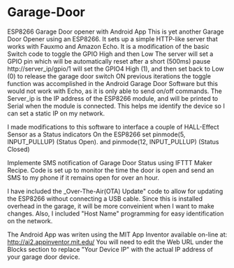 # Garage-Door
ESP8266 Garage Door opener with Android App
This is yet another Garage Door Opener using an ESP8266. It sets up a simple HTTP-like server that works with Fauxmo and Amazon Echo.
It is a modification of the basic Switch code to toggle the GPIO High and then Low
The server will set a GPIO pin which will be automatically reset after a short (500ms) pause
http://server_ip/gpio/1 will set the GPIO4 High (1), and then set back to Low (0) to release the garage door switch
ON previous iterations the toggle function was accomplished in the Android Garage Door Software
but this would not work with Echo, as it is only able to send on/off commands. The Server_ip is the IP address of 
the ESP8266 module, and will be printed to Serial when the module is connected. This helps me identify the device so
I can set a static IP on my network.

I made modifications to this software to interface a couple of HALL-Effect Sensor as a Status indicators
On the ESP8266 set pinmode(5, INPUT_PULLUP) (Status Open). and pinmode(12, INPUT_PULLUP) (Status Closed)

Implemente SMS notification of Garage Door Status using IFTTT Maker Recipe. Code is set up to monitor the time the door is
open and send an SMS to my phone if it remains open for over an hour. 


I have included the _Over-The-Air(OTA) Update" code to allow for updating the ESP8266 without 
connecting a USB cable. Since this is installed overhead in the garage, it will be more conveinient when 
I want to make changes. Also, I included "Host Name" programming for easy identification on the network.

The Android App was writen using the MIT App Inventor available on-line at: http://ai2.appinventor.mit.edu/
You will need to edit the Web URL under the Blocks section to replace "Your Device IP" with the actual IP address of your garage door device.

